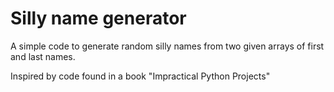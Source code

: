 # Silly name generator

A simple code to generate random silly names from two given arrays of first and last names. 

Inspired by code found in a book "Impractical Python Projects"
